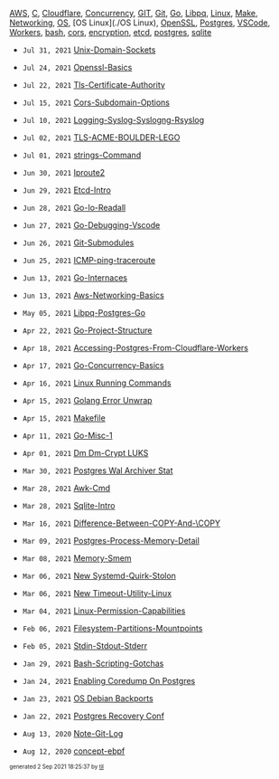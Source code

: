 [AWS](./AWS), [C](./C), [Cloudflare](./Cloudflare), [Concurrency](./Concurrency), [GIT](./GIT), [Git](./Git), [Go](./Go), [Libpq](./Libpq), [Linux](./Linux), [Make](./Make), [Networking](./Networking), [OS](./OS), [OS Linux](./OS Linux), [OpenSSL](./OpenSSL), [Postgres](./Postgres), [VSCode](./VSCode), [Workers](./Workers), [bash](./bash), [cors](./cors), [encryption](./encryption), [etcd](./etcd), [postgres](./postgres), [sqlite](./sqlite)

* <code>Jul 31, 2021</code> [Unix-Domain-Sockets](2021-07-31T08-33-41-unix-domain-sockets.md)
* <code>Jul 24, 2021</code> [Openssl-Basics](2021-07-24T23-03-38-openssl-basics.md)
* <code>Jul 22, 2021</code> [Tls-Certificate-Authority](2021-07-22T23-25-13-tls-certificate-authority.md)
* <code>Jul 15, 2021</code> [Cors-Subdomain-Options](2021-07-15T00-08-24-cors-subdomain-options.md)
* <code>Jul 10, 2021</code> [Logging-Syslog-Syslogng-Rsyslog](2021-07-10T08-01-45-logging-syslog-syslogng-rsyslog.md)
* <code>Jul 02, 2021</code> [TLS-ACME-BOULDER-LEGO](2021-07-02T20-54-02-tls-acme-boulder-lego.md)
* <code>Jul 01, 2021</code> [strings-Command](2021-07-01T20-03-02-strings-command.md)

* <code>Jun 30, 2021</code> [Iproute2](2021-06-30T22-19-01-iproute2.md)
* <code>Jun 29, 2021</code> [Etcd-Intro](2021-06-29T21-30-32-etcd-intro.md)
* <code>Jun 28, 2021</code> [Go-Io-Readall](2021-06-28T21-34-12-go-io-readall.md)
* <code>Jun 27, 2021</code> [Go-Debugging-Vscode](2021-06-27T20-52-11-go-debugging-vscode.md)
* <code>Jun 26, 2021</code> [Git-Submodules](2021-06-26T21-03-38-git-submodules.md)
* <code>Jun 25, 2021</code> [ICMP-ping-traceroute](2021-06-25T08-50-54-icmp-ping-traceroute.md)
* <code>Jun 13, 2021</code> [Go-Internaces](2021-06-13T00-57-54-go-internaces.md)
* <code>Jun 13, 2021</code> [Aws-Networking-Basics](2021-06-13T00-16-29-aws-networking-basics.md)

* <code>May 05, 2021</code> [Libpq-Postgres-Go](2021-05-05T17-15-06-libpq-postgres-go.md)

* <code>Apr 22, 2021</code> [Go-Project-Structure](2021-04-22T10-43-37-go-project-structure.md)
* <code>Apr 18, 2021</code> [Accessing-Postgres-From-Cloudflare-Workers](2021-04-18T20-44-40-accessing-postgres-from-cloudflare-workers.md)
* <code>Apr 17, 2021</code> [Go-Concurrency-Basics](2021-04-17T09-07-11-go-concurrency-basics.md)
* <code>Apr 16, 2021</code> [Linux Running Commands](2021-04-16T17-11-30-linux-running-commands.md)
* <code>Apr 15, 2021</code> [Golang Error Unwrap](2021-04-15T20-03-55-golang-error-unwrap.md)
* <code>Apr 15, 2021</code> [Makefile](2021-04-15T10-02-48-makefile.md)
* <code>Apr 11, 2021</code> [Go-Misc-1](2021-04-11T21-06-05-go-misc-1.md)
* <code>Apr 01, 2021</code> [Dm Dm-Crypt LUKS](2021-04-01T10-13-55-dm-dm-crypt-luks.md)

* <code>Mar 30, 2021</code> [Postgres Wal Archiver Stat](2021-03-30T17-12-45-postgres-wal-archiver-stat.md)
* <code>Mar 28, 2021</code> [Awk-Cmd](2021-03-28T15-55-03-awk-cmd.md)
* <code>Mar 28, 2021</code> [Sqlite-Intro](2021-03-28T09-12-38-sqlite-intro.md)
* <code>Mar 16, 2021</code> [Difference-Between-COPY-And-\COPY](2021-03-16T22-01-30-difference-between-copy-and-copy.md)
* <code>Mar 09, 2021</code> [Postgres-Process-Memory-Detail](2021-03-09T23-05-38-postgres-process-memory-detail.md)
* <code>Mar 08, 2021</code> [Memory-Smem](2021-03-08T23-13-52-memory-smem.md)
* <code>Mar 06, 2021</code> [New Systemd-Quirk-Stolon](2021-03-06T01-29-30-new-systemd-quirk-stolon.md)
* <code>Mar 06, 2021</code> [New Timeout-Utility-Linux](2021-03-06T01-02-42-new-timeout-utility-linux.md)
* <code>Mar 04, 2021</code> [Linux-Permission-Capabilities](2021-03-04T18-14-43-linux-permission-capabilities.md)

* <code>Feb 06, 2021</code> [Filesystem-Partitions-Mountpoints](2021-02-06T09-45-11-filesystem-partitions-mountpoints.md)
* <code>Feb 05, 2021</code> [Stdin-Stdout-Stderr](2021-02-05T21-08-33-stdin-stdout-stderr.md)

* <code>Jan 29, 2021</code> [Bash-Scripting-Gotchas](2021-01-29T20-27-11-bash-scripting-gotchas.md)
* <code>Jan 24, 2021</code> [Enabling Coredump On Postgres](2021-01-24T23-13-37-enabling-coredump-on-postgres.md)
* <code>Jan 23, 2021</code> [OS Debian Backports](2021-01-23T19-23-55-os-debian-backports.md)
* <code>Jan 22, 2021</code> [Postgres Recovery Conf](2021-01-22T16-59-56-postgres-recovery-conf.md)

* <code>Aug 13, 2020</code> [Note-Git-Log](2020-08-13T14-39-44-note-git-log.md)
* <code>Aug 12, 2020</code> [concept-ebpf](2020-08-12T18-53-32-concept-ebpf.md)


<sup><sub>generated 2 Sep 2021 18:25:37 by <a href='https://github.com/senorprogrammer/til'>til</a></sub></sup>
